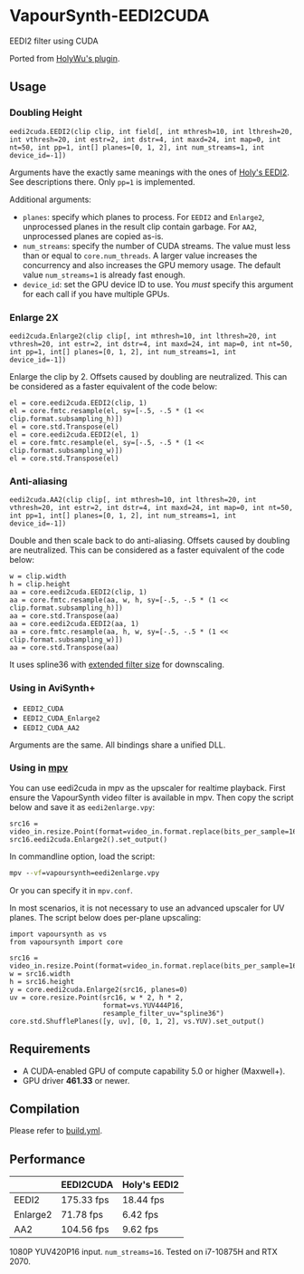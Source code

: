 # VapourSynth-EEDI2CUDA

EEDI2 filter using CUDA

Ported from [HolyWu's plugin](https://github.com/HomeOfVapourSynthEvolution/VapourSynth-EEDI2).

## Usage

### Doubling Height
`eedi2cuda.EEDI2(clip clip, int field[, int mthresh=10, int lthresh=20, int vthresh=20, int estr=2, int dstr=4, int maxd=24, int map=0, int nt=50, int pp=1, int[] planes=[0, 1, 2], int num_streams=1, int device_id=-1])`

Arguments have the exactly same meanings with the ones of [Holy's EEDI2](https://github.com/HomeOfVapourSynthEvolution/VapourSynth-EEDI2). See descriptions there.
Only `pp=1` is implemented.

Additional arguments:
- `planes`: specify which planes to process. For `EEDI2` and `Enlarge2`, unprocessed planes in the result clip contain garbage. For `AA2`, unprocessed planes are copied as-is. 
- `num_streams`: specify the number of CUDA streams. The value must less than or equal to `core.num_threads`. A larger value increases the concurrency and also increases the GPU memory usage. The default value `num_streams=1` is already fast enough.
- `device_id`: set the GPU device ID to use. You *must* specify this argument for each call if you have multiple GPUs.

### Enlarge 2X
`eedi2cuda.Enlarge2(clip clip[, int mthresh=10, int lthresh=20, int vthresh=20, int estr=2, int dstr=4, int maxd=24, int map=0, int nt=50, int pp=1, int[] planes=[0, 1, 2], int num_streams=1, int device_id=-1])`

Enlarge the clip by 2. Offsets caused by doubling are neutralized. This can be considered as a faster equivalent of the code below:
```python3
el = core.eedi2cuda.EEDI2(clip, 1)
el = core.fmtc.resample(el, sy=[-.5, -.5 * (1 << clip.format.subsampling_h)])
el = core.std.Transpose(el)
el = core.eedi2cuda.EEDI2(el, 1)
el = core.fmtc.resample(el, sy=[-.5, -.5 * (1 << clip.format.subsampling_w)])
el = core.std.Transpose(el)
```

### Anti-aliasing
`eedi2cuda.AA2(clip clip[, int mthresh=10, int lthresh=20, int vthresh=20, int estr=2, int dstr=4, int maxd=24, int map=0, int nt=50, int pp=1, int[] planes=[0, 1, 2], int num_streams=1, int device_id=-1])`

Double and then scale back to do anti-aliasing. Offsets caused by doubling are neutralized. This can be considered as a faster equivalent of the code below:
```python3
w = clip.width
h = clip.height
aa = core.eedi2cuda.EEDI2(clip, 1)
aa = core.fmtc.resample(aa, w, h, sy=[-.5, -.5 * (1 << clip.format.subsampling_h)])
aa = core.std.Transpose(aa)
aa = core.eedi2cuda.EEDI2(aa, 1)
aa = core.fmtc.resample(aa, h, w, sy=[-.5, -.5 * (1 << clip.format.subsampling_w)])
aa = core.std.Transpose(aa)
```

It uses spline36 with [extended filter size](https://mpv.io/manual/stable/#options-correct-downscaling) for downscaling.

### Using in AviSynth+
- `EEDI2_CUDA`
- `EEDI2_CUDA_Enlarge2`
- `EEDI2_CUDA_AA2`

Arguments are the same. All bindings share a unified DLL.

### Using in [mpv](https://mpv.io/)
You can use eedi2cuda in mpv as the upscaler for realtime playback.
First ensure the VapourSynth video filter is available in mpv.
Then copy the script below and save it as `eedi2enlarge.vpy`:
```python3
src16 = video_in.resize.Point(format=video_in.format.replace(bits_per_sample=16))
src16.eedi2cuda.Enlarge2().set_output()
```

In commandline option, load the script:
```cmd
mpv --vf=vapoursynth=eedi2enlarge.vpy
```

Or you can specify it in `mpv.conf`.

In most scenarios, it is not necessary to use an advanced upscaler for UV planes.
The script below does per-plane upscaling:
```python3
import vapoursynth as vs
from vapoursynth import core

src16 = video_in.resize.Point(format=video_in.format.replace(bits_per_sample=16))
w = src16.width
h = src16.height
y = core.eedi2cuda.Enlarge2(src16, planes=0)
uv = core.resize.Point(src16, w * 2, h * 2,
                       format=vs.YUV444P16,
                       resample_filter_uv="spline36")
core.std.ShufflePlanes([y, uv], [0, 1, 2], vs.YUV).set_output()
```

## Requirements
- A CUDA-enabled GPU of compute capability 5.0 or higher (Maxwell+).
- GPU driver **461.33** or newer.

## Compilation
Please refer to [build.yml](https://github.com/AmusementClub/VapourSynth-EEDI2CUDA/blob/main/.github/workflows/build.yml).

## Performance

|        |EEDI2CUDA   |Holy's EEDI2|
|--------|------------|------------|
|EEDI2   |175.33 fps  |18.44 fps   |
|Enlarge2|71.78 fps   |6.42 fps    |
|AA2     |104.56 fps  |9.62 fps    |

1080P YUV420P16 input. `num_streams=16`.
Tested on i7-10875H and RTX 2070.
